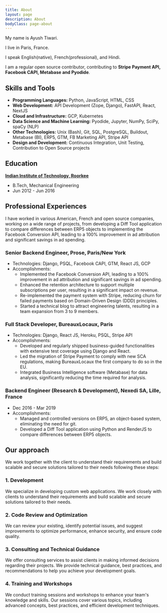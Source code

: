 ```yaml
---
title: About
layout: page
description: About
bodyClass: page-about
---
```


My name is Ayush Tiwari.

I live in Paris, France.

I speak English(native), French(professional), and Hindi.

I am a regular open source contributor, contributing to **Stripe Payment API, Facebook CAPI, Metabase and Pyodide**.

## Skills and Tools

- **Programming Languages:** Python, JavaScript, HTML, CSS
- **Web Development:** API Development (Zope, Django), FastAPI, React, NextJS
- **Cloud and Infrastructure:** GCP, Kubernetes
- **Data Science and Machine Learning:** Pyodide, Jupyter, NumPy, SciPy, spaCy (NLP)
- **Other Technologies:** Unix (Bash), Git, SQL, PostgreSQL, Buildout, Metabase (BI), ERP5, GTM, FB Marketing API, Stripe API
- **Design and Development:** Continuous Integration, Unit Testing, Contribution to Open Source projects

## Education

[**Indian Institute of Technology, Roorkee**](https://www.lesechos.fr/weekend/business-story/inde-dans-les-coulisses-de-ces-ecoles-qui-faconnent-lelite-de-la-silicon-valley-1397124)
- B.Tech, Mechanical Engineering
- Jun 2012 - Jun 2016

## Professional Experiences

I have worked in various American, French and open source companies, working on a wide range of projects, from developing a Diff Tool application to compare differences between ERP5 objects to implementing the Facebook Conversion API, leading to a 100% improvement in ad attribution and significant savings in ad spending.
### Senior Backend Engineer, Prose, Paris/New York
- Technologies: Django, PSQL, Facebook CAPI, GTM, React JS, GCP
- Accomplishments:
  - Implemented the Facebook Conversion API, leading to a 100% improvement in ad attribution and significant savings in ad spending.
  - Enhanced the retention architecture to support multiple subscriptions per user, resulting in a significant impact on revenue.
  - Re-implemented the payment system with Stripe, reducing churn for failed payments based on Domain-Driven Design (DDD) principles.
  - Started a technical blog to attract engineering talents, resulting in a team expansion from 3 to 9 members.

### Full Stack Developer, BureauxLocaux, Paris
- Technologies: Django, React JS, Heroku, PSQL, Stripe API
- Accomplishments:
  - Developed and regularly shipped business-guided functionalities with extensive test coverage using Django and React.
  - Led the migration of Stripe Payment to comply with new SCA regulations, making BureauxLocaux the first company to do so in the EU.
  - Integrated Business Intelligence software (Metabase) for data analysis, significantly reducing the time required for analysis.

### Backend Engineer (Research & Development), Nexedi SA, Lille, France
- Dec 2016 - Mar 2019
- Accomplishments:
  - Managed and controlled versions on ERP5, an object-based system, eliminating the need for git.
  - Developed a Diff Tool application using Python and RenderJS to compare differences between ERP5 objects.

## Our approach

We work together with the client to understand their requirements and build scalable and secure solutions tailored to their needs following these steps:

### 1. Development

We specialize in developing custom web applications. We work closely with clients to understand their requirements and build scalable and secure solutions tailored to their needs.

### 2. Code Review and Optimization

We can review your existing, identify potential issues, and suggest improvements to optimize performance, enhance security, and ensure code quality.

### 3. Consulting and Technical Guidance

We offer consulting services to assist clients in making informed decisions regarding their projects. We provide technical guidance, best practices, and recommendations to help you achieve your development goals.

### 4. Training and Workshops

We conduct training sessions and workshops to enhance your team's knowledge and skills. Our sessions cover various topics, including advanced concepts, best practices, and efficient development techniques.
